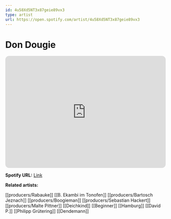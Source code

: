 ```yaml
---
id: 4u58Xd5NT3x87geie89vx3
type: artist
url: https://open.spotify.com/artist/4u58Xd5NT3x87geie89vx3
---
```

# Don Dougie

<iframe style="border-radius:12px" src="https://open.spotify.com/embed/artist/4u58Xd5NT3x87geie89vx3" width="100%" height="352" frameBorder="0" allowfullscreen="" allow="autoplay; clipboard-write; encrypted-media; fullscreen; picture-in-picture" loading="lazy"></iframe>

**Spotify URL:** [Link](https://open.spotify.com/artist/4u58Xd5NT3x87geie89vx3)

**Related artists:**

[[producers/Rabauke]]
[[B. Ekambi im Tonofen]]
[[producers/Bartosch Jeznach]]
[[producers/Boogieman]]
[[producers/Sebastian Hackert]]
[[producers/Malte Pittner]]
[[Deichkind]]
[[Beginner]]
[[Hamburg]]
[[David P.]]
[[Philipp Grütering]]
[[Dendemann]]
